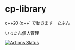 # cp-library

c++20 (g++) で動きます　たぶん

いったん個人管理

[![Actions Status](https://github.com/Oxojo/cp-library/workflows/verify/badge.svg)](https://github.com/Oxojo/cp-library/actions)